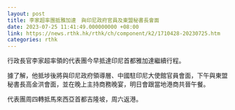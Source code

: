 ```yaml
---
layout: post
title: 李家超率團抵雅加達　與印尼政府官員及東盟秘書長會面
date: 2023-07-25 11:41:49.000000000 +08:00
link: https://news.rthk.hk/rthk/ch/component/k2/1710428-20230725.htm
categories: rthk
---
```


行政長官李家超率領的代表團今早抵達印尼首都雅加達繼續行程。

據了解，他抵埗後將與印尼政府領導層、中國駐印尼大使館官員會面，下午與東盟秘書長高金洪會面，並在晚上主持商務晚宴，明日會跟當地港商共晉午餐。

代表團周四轉抵馬來西亞首都吉隆坡，周六返港。
